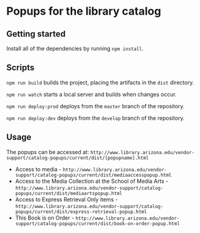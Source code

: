 # Popups for the library catalog

## Getting started

Install all of the dependencies by running `npm install`.

## Scripts

`npm run build` builds the project, placing the artifacts in the `dist` directory.

`npm run watch` starts a local server and builds when changes occur.

`npm run deploy:prod` deploys from the `master` branch of the repository.

`npm run deploy:dev` deploys from the `develop` branch of the repository.

## Usage

The popups can be accessed at: `http://www.library.arizona.edu/vendor-support/catalog-popups/current/dist/[popupname].html`

* Access to media - `http://www.library.arizona.edu/vendor-support/catalog-popups/current/dist/mediaaccesspopup.html`
* Access to the Media Collection at the School of Media Arts - `http://www.library.arizona.edu/vendor-support/catalog-popups/current/dist/mediaartspopup.html`
* Access to Express Retrieval Only items - `http://www.library.arizona.edu/vendor-support/catalog-popups/current/dist/express-retrieval-popup.html`
* This Book is on Order - `http://www.library.arizona.edu/vendor-support/catalog-popups/current/dist/book-on-order-popup.html`
